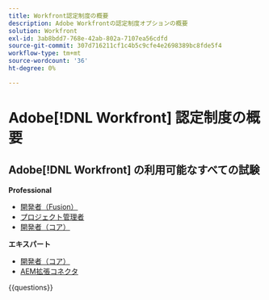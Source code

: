 ```yaml
---
title: Workfront認定制度の概要
description: Adobe Workfrontの認定制度オプションの概要
solution: Workfront
exl-id: 3ab8bdd7-768e-42ab-802a-7107ea56cdfd
source-git-commit: 307d716211cf1c4b5c9cfe4e2698389bc8fde5f4
workflow-type: tm+mt
source-wordcount: '36'
ht-degree: 0%

---
```


# Adobe[!DNL Workfront] 認定制度の概要

## Adobe[!DNL Workfront] の利用可能なすべての試験

**Professional**

* [ 開発者（Fusion） ](https://certification.adobe.com/certification/fusion-developer-professional) <!--AD0-E902-->
* [ プロジェクト管理者 ](https://certification.adobe.com/certification/project-manager-professional) <!--AD0-E903-->
* [ 開発者（コア） ](https://certification.adobe.com/certification/core-developer-professional) <!--AD0-E908-->

**エキスパート**

* [ 開発者（コア） ](https://certification.adobe.com/certification/core-developer-expert) <!--AD0-E907-->
* [AEM拡張コネクタ ](https://certification.adobe.com/certification/experience-manager-enhanced-connector-expert) <!--AD0-E906-->

{{questions}}

